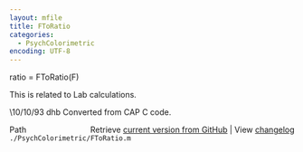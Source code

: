 ```yaml
---
layout: mfile
title: FToRatio
categories:
  - PsychColorimetric
encoding: UTF-8
---
```


ratio = FToRatio(F)

This is related to Lab calculations.

\10/10/93    dhb   Converted from CAP C code.


<div class="code_header" style="text-align:right;">
  <span style="float:left;">Path&nbsp;&nbsp;</span> <span class="counter">Retrieve <a href=
  "https://raw.github.com/Psychtoolbox-3/Psychtoolbox-3/beta/./PsychColorimetric/FToRatio.m">current version from GitHub</a> | View <a href=
  "https://github.com/Psychtoolbox-3/Psychtoolbox-3/commits/beta/./PsychColorimetric/FToRatio.m">changelog</a></span>
</div>
<div class="code">
  <code>./PsychColorimetric/FToRatio.m</code>
</div>
